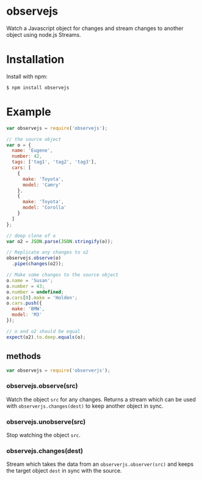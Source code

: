 # observejs

Watch a Javascript object for changes and stream changes to another object
using node.js Streams.

# Installation

Install with npm:

```
$ npm install observejs
```

# Example

``` js
var observejs = require('observejs');

// the source object
var o = {
  name: 'Eugene',
  number: 42,
  tags: ['tag1', 'tag2', 'tag3'],
  cars: [
    {
      make: 'Toyota',
      model: 'Camry'
    },
    {
      make: 'Toyota',
      model: 'Corolla'
    }
  ]
};

// deep clone of o
var o2 = JSON.parse(JSON.stringify(o));

// Replicate any changes to o2
observejs.observe(o)
  .pipe(changes(o2));

// Make some changes to the source object
o.name = 'Susan';
o.number = 43;
o.number = undefined;
o.cars[0].make = 'Holden';
o.cars.push({
  make: 'BMW',
  model: 'M3'
});

// o and o2 should be equal
expect(o2).to.deep.equals(o);
```

## methods

``` js
var observejs = require('observerjs');
```

### observejs.observe(src)

Watch the object ```src``` for any changes. Returns a stream which can be used
with ```observerjs.changes(dest)``` to keep another object in sync.

### observejs.unobserve(src)

Stop watching the object ```src```.

### observejs.changes(dest)

Stream which takes the data from an ```observerjs.observer(src)``` and keeps
the target object ```dest``` in sync with the source.

